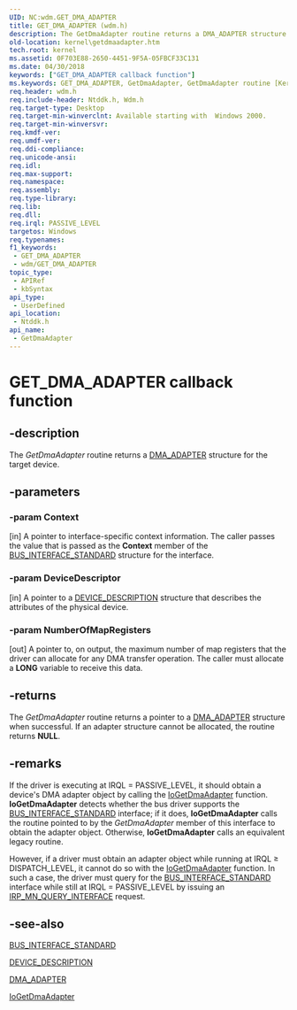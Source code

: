 ```yaml
---
UID: NC:wdm.GET_DMA_ADAPTER
title: GET_DMA_ADAPTER (wdm.h)
description: The GetDmaAdapter routine returns a DMA_ADAPTER structure for the target device.
old-location: kernel\getdmaadapter.htm
tech.root: kernel
ms.assetid: 0F703E88-2650-4451-9F5A-05FBCF33C131
ms.date: 04/30/2018
keywords: ["GET_DMA_ADAPTER callback function"]
ms.keywords: GET_DMA_ADAPTER, GetDmaAdapter, GetDmaAdapter routine [Kernel-Mode Driver Architecture], drvr_interface_5c7fd89d-0b6c-45e7-8559-8666f43beb9a.xml, kernel.busgetdmaadapter, kernel.getdmaadapter, ntddk/GetDmaAdapter
req.header: wdm.h
req.include-header: Ntddk.h, Wdm.h
req.target-type: Desktop
req.target-min-winverclnt: Available starting with  Windows 2000.
req.target-min-winversvr: 
req.kmdf-ver: 
req.umdf-ver: 
req.ddi-compliance: 
req.unicode-ansi: 
req.idl: 
req.max-support: 
req.namespace: 
req.assembly: 
req.type-library: 
req.lib: 
req.dll: 
req.irql: PASSIVE_LEVEL
targetos: Windows
req.typenames: 
f1_keywords:
 - GET_DMA_ADAPTER
 - wdm/GET_DMA_ADAPTER
topic_type:
 - APIRef
 - kbSyntax
api_type:
 - UserDefined
api_location:
 - Ntddk.h
api_name:
 - GetDmaAdapter
---
```


# GET_DMA_ADAPTER callback function


## -description

The <i>GetDmaAdapter</i> routine returns a <a href="/windows-hardware/drivers/ddi/wdm/ns-wdm-_dma_adapter">DMA_ADAPTER</a> structure for the target device.

## -parameters

### -param Context 

[in]
A pointer to interface-specific context information. The caller passes the value that is passed as the <b>Context</b> member of the <a href="/windows-hardware/drivers/ddi/wdm/ns-wdm-_bus_interface_standard">BUS_INTERFACE_STANDARD</a> structure for the interface.

### -param DeviceDescriptor 

[in]
A pointer to a <a href="/windows-hardware/drivers/ddi/wdm/ns-wdm-_device_description">DEVICE_DESCRIPTION</a> structure that describes the attributes of the physical device.

### -param NumberOfMapRegisters 

[out]
A pointer to, on output, the maximum number of map registers that the driver can allocate for any DMA transfer operation. The caller must allocate a <b>LONG</b> variable to receive this data.

## -returns

The <i>GetDmaAdapter</i> routine returns a pointer to a <a href="/windows-hardware/drivers/ddi/wdm/ns-wdm-_dma_adapter">DMA_ADAPTER</a> structure when successful. If an adapter structure cannot be allocated, the routine returns <b>NULL</b>.

## -remarks

If the driver is executing at IRQL = PASSIVE_LEVEL, it should obtain a device's DMA adapter object by calling the <a href="/windows-hardware/drivers/ddi/wdm/nf-wdm-iogetdmaadapter">IoGetDmaAdapter</a> function. <b>IoGetDmaAdapter</b> detects whether the bus driver supports the <a href="/windows-hardware/drivers/ddi/wdm/ns-wdm-_bus_interface_standard">BUS_INTERFACE_STANDARD</a> interface; if it does, <b>IoGetDmaAdapter</b> calls the routine pointed to by the <i>GetDmaAdapter</i> member of this interface to obtain the adapter object. Otherwise, <b>IoGetDmaAdapter</b> calls an equivalent legacy routine.

However, if a driver must obtain an adapter object while running at IRQL ≥ DISPATCH_LEVEL, it cannot do so with the <a href="/windows-hardware/drivers/ddi/wdm/nf-wdm-iogetdmaadapter">IoGetDmaAdapter</a> function. In such a case, the driver must query for the <a href="/windows-hardware/drivers/ddi/wdm/ns-wdm-_bus_interface_standard">BUS_INTERFACE_STANDARD</a> interface while still at IRQL = PASSIVE_LEVEL by issuing an <a href="/windows-hardware/drivers/kernel/irp-mn-query-interface">IRP_MN_QUERY_INTERFACE</a> request.

## -see-also

<a href="/windows-hardware/drivers/ddi/wdm/ns-wdm-_bus_interface_standard">BUS_INTERFACE_STANDARD</a>



<a href="/windows-hardware/drivers/ddi/wdm/ns-wdm-_device_description">DEVICE_DESCRIPTION</a>



<a href="/windows-hardware/drivers/ddi/wdm/ns-wdm-_dma_adapter">DMA_ADAPTER</a>



<a href="/windows-hardware/drivers/ddi/wdm/nf-wdm-iogetdmaadapter">IoGetDmaAdapter</a>